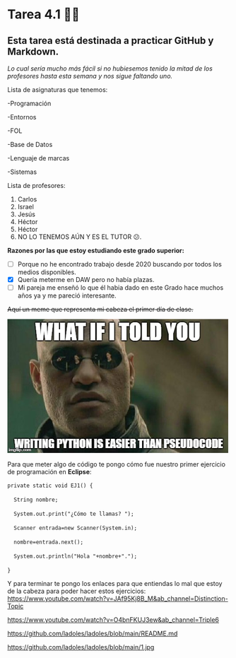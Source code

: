 # Tarea 4.1 👋😄
## Esta tarea está destinada a practicar GitHub y Markdown.

_Lo cual sería mucho más fácil si no hubiesemos tenido la mitad de los profesores hasta esta semana y nos sigue faltando uno._

Lista de asignaturas que tenemos:

-Programación

-Entornos

-FOL

-Base de Datos

-Lenguaje de marcas

-Sistemas

Lista de profesores:
1. Carlos
2. Israel
3. Jesús
4. Héctor
5. Héctor
6. NO LO TENEMOS AÚN Y ES EL TUTOR 😕.

**Razones por las que estoy estudiando este grado superior:**
- [ ] Porque no he encontrado trabajo desde 2020 buscando por todos los medios disponibles.
- [x] Quería meterme en DAW pero no había plazas.
- [ ] Mi pareja me enseñó lo que él habia dado en este Grado hace muchos años ya y me pareció interesante.

~~Aquí un meme que representa mi cabeza el primer día de clase.~~

![](https://github.com/ladoles/ladoles/blob/main/1.jpg)

Para que meter algo de código te pongo cómo fue nuestro primer ejercicio de programación en __Eclipse__:

    private static void EJ1() {

      String nombre;

      System.out.print("¿Cómo te llamas? ");

      Scanner entrada=new Scanner(System.in);

      nombre=entrada.next();
  
      System.out.println("Hola "+nombre+".");

    }

Y para terminar te pongo los enlaces para que entiendas lo mal que estoy de la cabeza para poder hacer estos ejercicios:
https://www.youtube.com/watch?v=JAf95Kj8B_M&ab_channel=Distinction-Topic

https://www.youtube.com/watch?v=O4bnFKUJ3ew&ab_channel=Triple6
  
https://github.com/ladoles/ladoles/blob/main/README.md

https://github.com/ladoles/ladoles/blob/main/1.jpg
